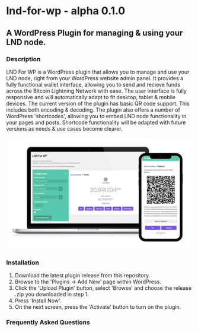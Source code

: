 # lnd-for-wp - alpha 0.1.0
## A WordPress Plugin for managing &amp; using your LND node.

### Description 
LND For WP is a WordPress plugin that allows you to manage and use your LND node, right from your WordPress website admin panel. It provides a fully functional wallet interface, allowing you to send and recieve funds across the Bitcoin Lightning Network with ease. The user interface is fully responsive and will automatically adapt to fit desktop, tablet & mobile devices. 
The current version of the plugin has basic QR code support. This includes both encoding & decoding.
The plugin also offers a number of WordPress 'shortcodes', allowing you to embed LND node functionality in your pages and posts. Shortcode functionality will be adapted with future versions as needs & use cases become clearer.

![Plugin Preview](/lnd-for-wp-preview.png?raw=true "LND For WP Preview")

### Installation

1. Download the latest plugin release from this repository.
2. Browse to the 'Plugins -> Add New' page within WordPress.
3. Click the 'Upload Plugin' button, select 'Browse' and choose the release .zip you downloaded in step 1.
4. Press 'Install Now'.
5. On the next screen, press the 'Activate' button to turn on the plugin.

### Frequently Asked Questions
